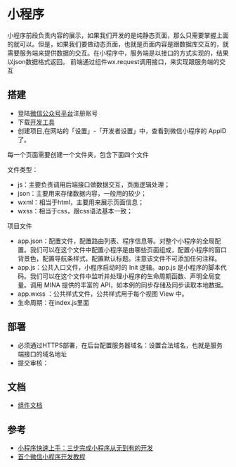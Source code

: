 # 小程序

小程序前段负责内容的展示，如果我们开发的是纯静态页面，那么只需要掌握上面的就可以。但是，如果我们要做动态页面，也就是页面内容是跟数据库交互的，就需要服务端来提供数据的交互。在小程序中，服务端是以接口的方式实现的，结果以json数据格式返回。
前端通过组件wx.request调用接口，来实现跟服务端的交互

## 搭建

- 登陆[微信公众号平台](http://mp.weixin.qq.com)注册账号
- 下载[开发工具](https://mp.weixin.qq.com/debug/wxadoc/dev/devtools/devtools.html)
- 创建项目,在网站的「设置」-「开发者设置」中，查看到微信小程序的 AppID 了。

每一个页面需要创建一个文件夹，包含下面四个文件

文件类型：
- js：主要负责调用后端接口做数据交互，页面逻辑处理；
- json：主要用来存储数据内容，一般用的较少；
- wxml：相当于html，主要用来展示页面信息；
- wxss：相当于css，跟css语法基本一致；


项目文件
- app.json：配置文件，配置路由列表、程序信息等。对整个小程序的全局配置。我们可以在这个文件中配置小程序是由哪些页面组成，配置小程序的窗口  背景色，配置导航条样式，配置默认标题。注意该文件不可添加任何注释。
- app.js：公共入口文件，小程序启动时的 Init 逻辑。app.js 是小程序的脚本代码。我们可以在这个文件中监听并处理小程序的生命周期函数、声明全局变量。调用 MINA 提供的丰富的 API，如本例的同步存储及同步读取本地数据。
- app.wxss ：公共样式文件，公共样式用于每个视图 View 中。
- 生命周期：在index.js里面

## 部署

- 必须通过HTTPS部署，在后台配置服务器域名：设置合法域名，也就是服务端接口的域名地址
- 提交审核：

## 文档

- [组件文档](https://mp.weixin.qq.com/debug/wxadoc/dev/api/)

## 参考

- [小程序快速上手：三步完成小程序从无到有的开发](http://blog.csdn.net/gitchat/article/details/77863478)
- [首个微信小程序开发教程](https://juejin.im/entry/57e34d6bd2030900691e9ad7)
